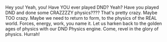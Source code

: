 Hey you! Yeah, you! Have YOU ever played DND? Yeah? Have you played DND and done some CRAZZZZY physics???? That's pretty crazy. Maybe TOO crazy. Maybe we need to return to form, to the physics of the REAL world. Forces, energy, work, you name it. Let us harken back to the golden ages of physics with our DND Physics engine. Come, revel in the glory of physics. Hurrah!